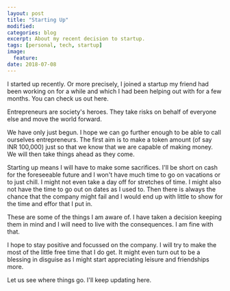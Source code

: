```yaml
---
layout: post
title: "Starting Up"
modified:
categories: blog
excerpt: About my recent decision to startup.
tags: [personal, tech, startup]
image:
  feature:
date: 2018-07-08
---
```


I started up recently. Or more precisely, I joined a startup my friend had been working on for a while and which I had been helping out with for a few months. You can check us out here.

Entrepreneurs are society's heroes. They take risks on behalf of everyone else and move the world forward. 

We have only just begun. I hope we can go further enough to be able to call ourselves entrepreneurs. The first aim is to make a token amount (of say INR 100,000) just so that we know that we are capable of making money. We will then take things ahead as they come.

Starting up means I will have to make some sacrifices. I'll be short on cash for the foreseeable future and I won't have much time to go on vacations or to just chill. I might not even take a day off for stretches of time. I might also not have the time to go out on dates as I used to. Then there is always the chance that the company might fail and I would end up with little to show for the time and effor that I put in.

These are some of the things I am aware of. I have taken a decision keeping them in mind and I will need to live with the consequences. I am fine with that.

I hope to stay positive and focussed on the company. I will try to make the most of the little free time that I do get. It might even turn out to be a blessing in disguise as I might start appreciating leisure and friendships more.

Let us see where things go. I'll keep updating here.